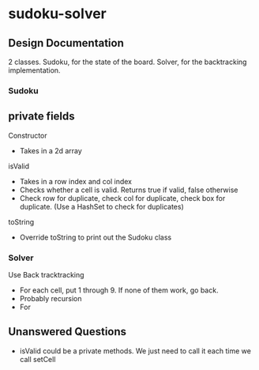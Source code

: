 # sudoku-solver
## Design Documentation
2 classes.
Sudoku, for the state of the board.
Solver, for the backtracking implementation.

### Sudoku
private fields
- 

Constructor
- Takes in a 2d array

isValid
- Takes in a row index and col index
- Checks whether a cell is valid. Returns true if valid, false otherwise
- Check row for duplicate, check col for duplicate, check box for duplicate. (Use a HashSet to check for duplicates)

toString
- Override toString to print out the Sudoku class

### Solver
Use Back tracktracking
- For each cell, put 1 through 9. If none of them work, go back.
- Probably recursion
- For 

## Unanswered Questions
- isValid could be a private methods. We just need to call it each time we call setCell
